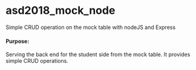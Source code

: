 # asd2018_mock_node
Simple CRUD operation on the mock table with nodeJS and Express

#### Purpose:
Serving the back end for the student side from the mock table. It provides simple CRUD operations.